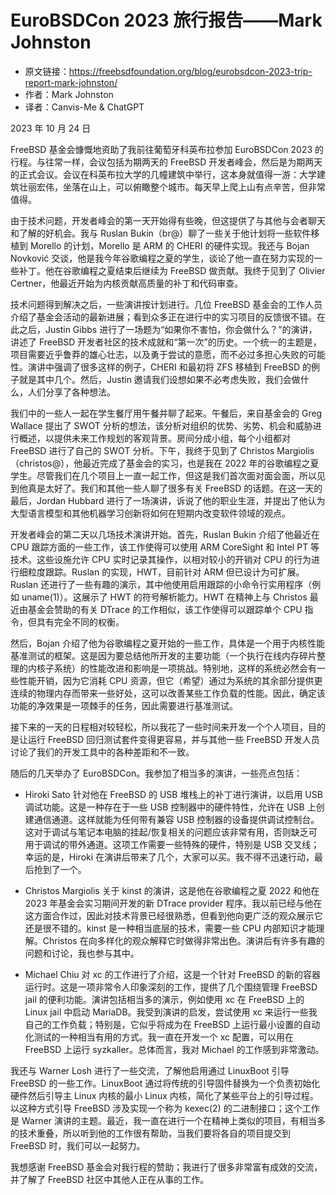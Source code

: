 # EuroBSDCon 2023 旅行报告——Mark Johnston

- 原文链接：<https://freebsdfoundation.org/blog/eurobsdcon-2023-trip-report-mark-johnston/>
- 作者：Mark Johnston
- 译者：Canvis-Me & ChatGPT

2023 年 10 月 24 日

FreeBSD 基金会慷慨地资助了我前往葡萄牙科英布拉参加 EuroBSDCon 2023 的行程。与往常一样，会议包括为期两天的 FreeBSD 开发者峰会，然后是为期两天的正式会议。会议在科英布拉大学的几幢建筑中举行，这本身就值得一游：大学建筑壮丽宏伟，坐落在山上，可以俯瞰整个城市。每天早上爬上山有点辛苦，但非常值得。

由于技术问题，开发者峰会的第一天开始得有些晚，但这提供了与其他与会者聊天和了解的好机会。我与 Ruslan Bukin（br@）聊了一些关于他计划将一些软件移植到 Morello 的计划，Morello 是 ARM 的 CHERI 的硬件实现。我还与 Bojan Novković 交谈，他是我今年谷歌编程之夏的学生，谈论了他一直在努力实现的一些补丁。他在谷歌编程之夏结束后继续为 FreeBSD 做贡献。我终于见到了 Olivier Certner，他最近开始为内核贡献高质量的补丁和代码审查。

技术问题得到解决之后，一些演讲按计划进行。几位 FreeBSD 基金会的工作人员介绍了基金会活动的最新进展；看到众多正在进行中的实习项目的反馈很不错。在此之后，Justin Gibbs 进行了一场题为“如果你不害怕，你会做什么？”的演讲，讲述了 FreeBSD 开发者社区的技术成就和“第一次”的历史。一个统一的主题是，项目需要近乎鲁莽的雄心壮志，以及勇于尝试的意愿，而不必过多担心失败的可能性。演讲中强调了很多这样的例子，CHERI 和最初将 ZFS 移植到 FreeBSD 的例子就是其中几个。然后，Justin 邀请我们设想如果不必考虑失败，我们会做什么，人们分享了各种想法。

我们中的一些人一起在学生餐厅用午餐并聊了起来。午餐后，来自基金会的 Greg Wallace 提出了 SWOT 分析的想法，该分析对组织的优势、劣势、机会和威胁进行概述，以提供未来工作规划的客观背景。房间分成小组，每个小组都对 FreeBSD 进行了自己的 SWOT 分析。下午，我终于见到了 Christos Margiolis（christos@），他最近完成了基金会的实习，也是我在 2022 年的谷歌编程之夏学生。尽管我们在几个项目上一直一起工作，但这是我们首次面对面会面，所以见到他真是太好了。我们和其他一些人聊了很多有关 FreeBSD 的话题。在这一天的最后，Jordan Hubbard 进行了一场演讲，诉说了他的职业生涯，并提出了他认为大型语言模型和其他机器学习创新将如何在短期内改变软件领域的观点。

开发者峰会的第二天以几场技术演讲开始。首先，Ruslan Bukin 介绍了他最近在 CPU 跟踪方面的一些工作，该工作使得可以使用 ARM CoreSight 和 Intel PT 等技术。这些设施允许 CPU 实时记录其操作，以相对较小的开销对 CPU 的行为进行细粒度跟踪。Ruslan 的实现，HWT，目前针对 ARM 但已设计为可扩展。Ruslan 还进行了一些有趣的演示，其中他使用启用跟踪的小命令行实用程序（例如 uname(1)）。这展示了 HWT 的符号解析能力。HWT 在精神上与 Christos 最近由基金会赞助的有关 DTrace 的工作相似，该工作使得可以跟踪单个 CPU 指令，但具有完全不同的权衡。

然后，Bojan 介绍了他为谷歌编程之夏开始的一些工作，具体是一个用于内核性能基准测试的框架。这是因为要总结他所开发的主要功能（一个执行在线内存碎片整理的内核子系统）的性能改进和影响是一项挑战。特别地，这样的系统必然会有一些性能开销，因为它消耗 CPU 资源，但它（希望）通过为系统的其余部分提供更连续的物理内存而带来一些好处，这可以改善某些工作负载的性能。因此，确定该功能的净效果是一项棘手的任务，因此需要进行基准测试。

接下来的一天的日程相对较轻松，所以我花了一些时间来开发一个个人项目，目的是让运行 FreeBSD 回归测试套件变得更容易，并与其他一些 FreeBSD 开发人员讨论了我们的开发工具中的各种差距和不一致。

随后的几天举办了 EuroBSDCon。我参加了相当多的演讲，一些亮点包括：

- Hiroki Sato 针对他在 FreeBSD 的 USB 堆栈上的补丁进行演讲，以启用 USB 调试功能。这是一种存在于一些 USB 控制器中的硬件特性，允许在 USB 上创建通信通道。这样就能为任何带有兼容 USB 控制器的设备提供调试控制台。这对于调试与笔记本电脑的挂起/恢复相关的问题应该非常有用，否则缺乏可用于调试的带外通道。这项工作需要一些特殊的硬件，特别是 USB 交叉线；幸运的是，Hiroki 在演讲后带来了几个，大家可以买。我不得不迅速行动，最后抢到了一个。

- Christos Margiolis 关于 kinst 的演讲，这是他在谷歌编程之夏 2022 和他在 2023 年基金会实习期间开发的新 DTrace provider 程序。我以前已经与他在这方面合作过，因此对技术背景已经很熟悉，但看到他向更广泛的观众展示它还是很不错的。kinst 是一种相当底层的技术，需要一些 CPU 内部知识才能理解。Christos 在向多样化的观众解释它时做得非常出色。演讲后有许多有趣的问题和讨论，我也参与其中。

- Michael Chiu 对 xc 的工作进行了介绍，这是一个针对 FreeBSD 的新的容器运行时。这是一项非常令人印象深刻的工作，提供了几个围绕管理 FreeBSD jail 的便利功能。演讲包括相当多的演示，例如使用 xc 在 FreeBSD 上的 Linux jail 中启动 MariaDB。我受到演讲的启发，尝试使用 xc 来运行一些我自己的工作负载；特别是，它似乎将成为在 FreeBSD 上运行最小设置的自动化测试的一种相当有用的方式。我一直在开发一个 xc 配置，可以用在 FreeBSD 上运行 syzkaller。总体而言，我对 Michael 的工作感到非常激动。

我还与 Warner Losh 进行了一些交流，了解他启用通过 LinuxBoot 引导 FreeBSD 的一些工作。LinuxBoot 通过将传统的引导固件替换为一个负责初始化硬件然后引导主 Linux 内核的最小 Linux 内核，简化了某些平台上的引导过程。以这种方式引导 FreeBSD 涉及实现一个称为 kexec(2) 的二进制接口；这个工作是 Warner 演讲的主题。最近，我一直在进行一个在精神上类似的项目，有相当多的技术重叠，所以听到他的工作很有帮助，当我们要将各自的项目提交到 FreeBSD 时，我们可以一起努力。

我想感谢 FreeBSD 基金会对我行程的赞助；我进行了很多非常富有成效的交流，并了解了 FreeBSD 社区中其他人正在从事的工作。
